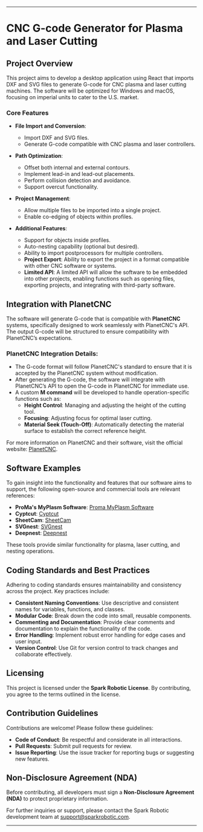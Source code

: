 

---

# CNC G-code Generator for Plasma and Laser Cutting

## Project Overview

This project aims to develop a desktop application using React that imports DXF and SVG files to generate G-code for CNC plasma and laser cutting machines. The software will be optimized for Windows and macOS, focusing on imperial units to cater to the U.S. market.

### Core Features

- **File Import and Conversion**:
  - Import DXF and SVG files.
  - Generate G-code compatible with CNC plasma and laser controllers.
  
- **Path Optimization**:
  - Offset both internal and external contours.
  - Implement lead-in and lead-out placements.
  - Perform collision detection and avoidance.
  - Support overcut functionality.

- **Project Management**:
  - Allow multiple files to be imported into a single project.
  - Enable co-edging of objects within profiles.

- **Additional Features**:
  - Support for objects inside profiles.
  - Auto-nesting capability (optional but desired).
  - Ability to import postprocessors for multiple controllers.
  - **Project Export**: Ability to export the project in a format compatible with other CNC software or systems.
  - **Limited API**: A limited API will allow the software to be embedded into other projects, enabling functions such as opening files, exporting projects, and integrating with third-party software.

## Integration with PlanetCNC

The software will generate G-code that is compatible with **PlanetCNC** systems, specifically designed to work seamlessly with PlanetCNC's API. The output G-code will be structured to ensure compatibility with PlanetCNC’s expectations.

### PlanetCNC Integration Details:
- The G-code format will follow PlanetCNC's standard to ensure that it is accepted by the PlanetCNC system without modification.
- After generating the G-code, the software will integrate with PlanetCNC’s API to open the G-code in PlanetCNC for immediate use.
- A custom **M command** will be developed to handle operation-specific functions such as:
  - **Height Control**: Managing and adjusting the height of the cutting tool.
  - **Focusing**: Adjusting focus for optimal laser cutting.
  - **Material Seek (Touch-Off)**: Automatically detecting the material surface to establish the correct reference height.

For more information on PlanetCNC and their software, visit the official website: [PlanetCNC](https://www.planetcnc.com/).

## Software Examples

To gain insight into the functionality and features that our software aims to support, the following open-source and commercial tools are relevant references:

- **ProMa's MyPlasm Software**: [Proma MyPlasm Software](https://proma-elektronika.com/)
- **Cyptcut**: [Cyptcut](http://www.cypcut.net/)
- **SheetCam**: [SheetCam](https://www.sheetcam.com/)
- **SVGnest**: [SVGnest](https://github.com/Jack000/SVGnest)
- **Deepnest**: [Deepnest](https://github.com/Dexus/Deepnest)

These tools provide similar functionality for plasma, laser cutting, and nesting operations.

## Coding Standards and Best Practices

Adhering to coding standards ensures maintainability and consistency across the project. Key practices include:

- **Consistent Naming Conventions**: Use descriptive and consistent names for variables, functions, and classes.
- **Modular Code**: Break down the code into small, reusable components.
- **Commenting and Documentation**: Provide clear comments and documentation to explain the functionality of the code.
- **Error Handling**: Implement robust error handling for edge cases and user input.
- **Version Control**: Use Git for version control to track changes and collaborate effectively.

## Licensing

This project is licensed under the **Spark Robotic License**. By contributing, you agree to the terms outlined in the license.

## Contribution Guidelines

Contributions are welcome! Please follow these guidelines:

- **Code of Conduct**: Be respectful and considerate in all interactions.
- **Pull Requests**: Submit pull requests for review.
- **Issue Reporting**: Use the issue tracker for reporting bugs or suggesting new features.

## Non-Disclosure Agreement (NDA)

Before contributing, all developers must sign a **Non-Disclosure Agreement (NDA)** to protect proprietary information.



For further inquiries or support, please contact the Spark Robotic development team at [support@sparkrobotic.com](mailto:support@sparkrobotic.com).

---


